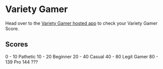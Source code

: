 # Variety Gamer

Head over to the [Variety Gamer hosted app](https://julianmcdonald.github.io/variety-gamer/) to check your Variety Gamer Score.

## Scores

0 - 10 Pathetic
10 - 20 Beginner
20 - 40 Casual
40 - 80 Legit Gamer
80 - 139 Pro
144 ???
